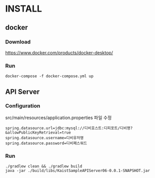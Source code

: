 # INSTALL 

## docker 

### Download

https://www.docker.com/products/docker-desktop/

### Run

```
docker-compose -f docker-compose.yml up
```

## API Server

### Configuration

src/main/resources/application.properties 파일 수정

```
spring.datasource.url=jdbc:mysql://디비호스트:디피포트/디비명?&allowPublicKeyRetrieval=true
spring.datasource.username=디비유저명
spring.datasource.password=디비패스워드
```

### Run
```
./gradlew clean && ./gradlew build
java -jar ./build/libs/KaistSampleAPIServer06-0.0.1-SNAPSHOT.jar
```
